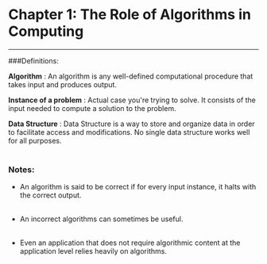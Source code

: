 # Chapter 1: The Role of Algorithms in Computing

---

###Definitions:

**Algorithm**
: An algorithm is any well-defined computational procedure that takes input and produces output.

**Instance of a problem**
: Actual case you're trying to solve.
It consists of the input needed to compute a solution to the problem.

**Data Structure**
: Data Structure is a way to store and organize data in order to facilitate access and modifications.
No single data structure works well for all purposes.</br></br>

### Notes:

- An algorithm is said to be correct if for every input instance, it halts with the correct output.</br></br>

- An incorrect algorithms can sometimes be useful.</br></br>

- Even an application that does not require algorithmic content at the application level relies heavily on algorithms.
